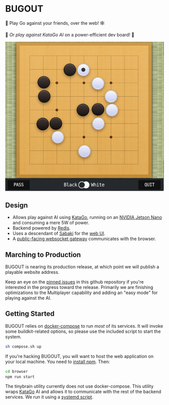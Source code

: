 # BUGOUT

🐛 Play Go against your friends, over the web! 🕸

🤖 _Or play against KataGo AI_ on a power-efficient dev board! 🤖

![BUGOUT Online Go](BUGOUT.jpeg)


## Design

- Allows play against AI using [KataGo](https://github.com/lightvector/KataGo), running on an [NVIDIA Jetson Nano](https://developer.nvidia.com/embedded/jetson-nano-developer-kit) and consuming a mere 5W of power.
- Backend powered by [Redis](https://redis.io/).
- Uses a descendant of [Sabaki](https://sabaki.yichuanshen.de/) for the [web UI](browser/).
- A [public-facing websocket gateway](gateway/README.md) communicates with the browser.

## Marching to Production 

BUGOUT is nearing its production release, at which point we will publish a playable website address. 

Keep an eye on the [pinned issues](https://github.com/Terkwood/BUGOUT/issues) in this github repository if you're interested in the progress toward the release. Primarily we are finishing optimizations to the Multiplayer capability and adding an "easy mode" for playing against the AI. 

## Getting Started

BUGOUT relies on [docker-compose](https://docs.docker.com/compose/install/) to run _most_ of its services. It will invoke some buildkit-related options, so please use the included script to start the system. 

```sh
sh compose.sh up
```

If you're hacking BUGOUT, you will want to host the
web application on your local machine.  You need to [install
npm](https://docs.npmjs.com/downloading-and-installing-node-js-and-npm).  Then:

```sh
cd browser
npm run start
```

The tinybrain utility currently does not use docker-compose.  This utility wraps [KataGo](https://github.com/lightvector/KataGo)
AI and allows it to communicate with the rest of the backend services.  We run it using a [systemd script](./tinybrain/tinybrain.service).
